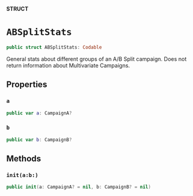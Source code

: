 **STRUCT**

# `ABSplitStats`

```swift
public struct ABSplitStats: Codable
```

General stats about different groups of an A/B Split campaign. Does not return information about Multivariate Campaigns.

## Properties
### `a`

```swift
public var a: CampaignA?
```

### `b`

```swift
public var b: CampaignB?
```

## Methods
### `init(a:b:)`

```swift
public init(a: CampaignA? = nil, b: CampaignB? = nil)
```
